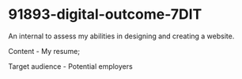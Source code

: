 # 91893-digital-outcome-7DIT
An internal to assess my abilities in designing and creating a website.

Content - My resume;

Target audience - Potential employers
